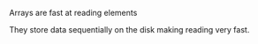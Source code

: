 ---
---

Arrays are fast at reading elements

They store data sequentially on the disk making reading very fast. 

